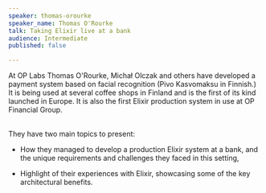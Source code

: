 ```yaml
---
speaker: thomas-orourke
speaker_name: Thomas O'Rourke
talk: Taking Elixir live at a bank
audience: Intermediate
published: false

---
```

<p>
At OP Labs Thomas O'Rourke, Michał Olczak and others have developed a payment system based on facial recognition (Pivo Kasvomaksu in Finnish.) It is being used at several coffee shops in Finland and is the first of its kind launched in Europe. It is also the first Elixir production system in use at OP Financial Group.<br /> <br />
 
They have two main topics to present:
  <br />
- How they managed to develop a production Elixir system at a bank, and the unique requirements and challenges they faced in this setting,
 
- Highlight of their experiences with Elixir, showcasing some of the key architectural benefits.</p>